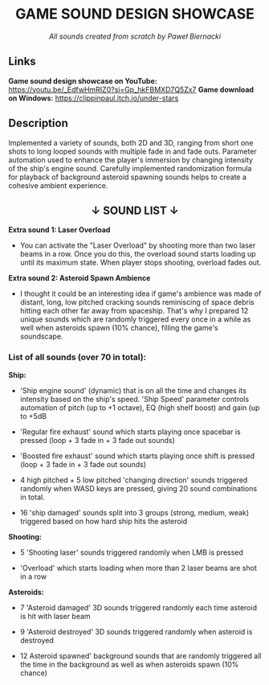 <h1 align="center";>GAME SOUND DESIGN SHOWCASE</h2>

*<p align="center">All sounds created from scratch by Paweł Biernacki</p>*
## Links

**Game sound design showcase on YouTube:** https://youtu.be/_EdfwHmRIZ0?si=Gp_hkFBMXD7Q5Zx7
**Game download on Windows:** https://clippinpaul.itch.io/under-stars
## Description
Implemented a variety of sounds, both 2D and 3D, ranging from short one shots to long looped sounds with multiple fade in and fade outs. Parameter automation used to enhance the player's immersion by changing intensity of the ship's engine sound. Carefully implemented randomization formula for playback of background asteroid spawning sounds helps to create a cohesive ambient experience.
<h2 align="center">
  &#8595; SOUND LIST &#8595;
</h2>

**Extra sound 1: Laser Overload**

- You can activate the "Laser Overload" by shooting more than two laser beams in a row. Once you do this, the overload sound starts loading up until its maximum state. When player stops shooting, overload fades out.

**Extra sound 2: Asteroid Spawn Ambience**

- I thought it could be an interesting idea if game's ambience was made of distant, long, low pitched cracking sounds reminiscing of space debris hitting each other far away from spaceship. That's why I prepared 12 unique sounds which are randomly triggered every once in a while as well when asteroids spawn (10% chance), filling the game's soundscape.  

### List of all sounds (over 70 in total):

**Ship:**

- 'Ship engine sound' (dynamic) that is on all the time and changes its intensity based on the ship's speed. 'Ship Speed' parameter controls automation of pitch (up to +1 octave), EQ (high shelf boost) and gain (up to +5dB  

- 'Regular fire exhaust' sound which starts playing once spacebar is pressed (loop + 3 fade in + 3 fade out sounds)  

- 'Boosted fire exhaust' sound which starts playing once shift is pressed (loop + 3 fade in + 3 fade out sounds)  

- 4 high pitched + 5 low pitched 'changing direction' sounds triggered randomly when WASD keys are pressed, giving 20 sound combinations in total.  

- 16 'ship damaged' sounds split into 3 groups (strong, medium, weak) triggered based on how hard ship hits the asteroid

**Shooting:**

- 5 'Shooting laser' sounds triggered randomly when LMB is pressed

- 'Overload' which starts loading when more than 2 laser beams are shot in a row

**Asteroids:**

- 7 'Asteroid damaged' 3D sounds triggered randomly each time asteroid is hit with laser beam

- 9 'Asteroid destroyed' 3D sounds triggered randomly when asteroid is destroyed

- 12 Asteroid spawned' background sounds that are randomly triggered all the time in the background as well as when asteroids spawn (10% chance)